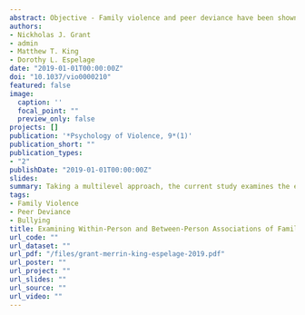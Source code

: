 ```yaml
---
abstract: Objective - Family violence and peer deviance have been shown to be related to bullying perpetration. Although there are several cross-sectional investigations of these two factors in relation to bullying behavior, no known studies have examined their interactive associations. The current study examines the longitudinal associations of both factors on bullying perpetration using a multilevel approach. Method - Participants included 1,194 Grade 5, 6, and 7 students from four middle schools in a Midwest county. We examined the main and interactive relations between how individual reports of family violence and peer deviance fluctuated over time (i.e., within-person effects) and how average reported differences between individuals (i.e., between-person effects) were associated with levels of bullying perpetration. Results - Positive main effects were found for both family violence and peer deviance on levels of bullying perpetration. Within-person effects indicated that, on average, fluctuations from one’s typical levels in family violence and peer deviance were associated with contemporaneous increases in bullying perpetration. A statistically significant time-variant interaction revealed that within-person family violence significantly exacerbated the relationship between within-person peer deviance and bullying perpetration. Furthermore, a statistically significant cross-level interaction revealed that the association between within-person peer deviance and bullying perpetration was stronger for individuals with higher average levels of between-person family violence compared with lower levels. Implications - These findings provide a more nuanced lens from which to view the co-occurring relations between family and peer ecologies. Prevention and intervention efforts should target peer relations to reduce the effect of family violence on bullying behavior.
authors:
- Nickholas J. Grant
- admin
- Matthew T. King
- Dorothy L. Espelage
date: "2019-01-01T00:00:00Z"
doi: "10.1037/vio0000210"
featured: false
image:
  caption: ''
  focal_point: ""
  preview_only: false
projects: []
publication: '*Psychology of Violence, 9*(1)'
publication_short: ""
publication_types:
- "2"
publishDate: "2019-01-01T00:00:00Z"
slides: 
summary: Taking a multilevel approach, the current study examines the extent to which students fluctuations in exposure to family violence and peer deviance are associated with individual levels of bullying perpetration during middle school.
tags:
- Family Violence
- Peer Deviance
- Bullying
title: Examining Within-Person and Between-Person Associations of Family Violence and Peer Deviance on Bullying Perpetration Among Middle School Students
url_code: ""
url_dataset: ""
url_pdf: "/files/grant-merrin-king-espelage-2019.pdf"
url_poster: ""
url_project: ""
url_slides: ""
url_source: ""
url_video: ""
---
```

